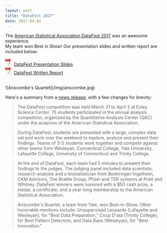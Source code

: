 ```yaml
---
layout: post
title: "DataFest 2017"
date: 2017-04-02
---
```



The [American Statistical Association DataFest 2017](http://datafest.blogs.wesleyan.edu/) was an awesome experience.  
My team won Best in Show! Our presentation slides and written report are included below: 

![PDF Icon](/img/pdf-icon-sm.png) [DataFest Presentation Slides](/PDF/DataFest_Slides_Final.pdf)  
![PDF Icon](/img/pdf-icon-sm.png) [DataFest Written Report](/PDF/DataFest_Report_Final.pdf)

<br/>
![Anscombe's Quartet](/img/anscombe.jpg)  
<br/>

Here's a summary from a [news release](http://newsletter.blogs.wesleyan.edu/2017/04/10/wesleyan-team-honored-for-best-innovation-at-2017-datafest/?gaclick=featured), with a few changes for brevity:

> The DataFest competition was held March 31 to April 2 at Exley Science Center. 75 students participated in the annual analysis competition, organized by the Quantitative Analysis Center (QAC) under the auspices of the American Statistical Association.

> During DataFest, students are presented with a large, complex data set and work over the weekend to explore, analyze and present their findings. Teams of 3-5 students work together and compete against other teams from Wesleyan, Connecticut College, Yale University, Lafayette College, University of Connecticut and Trinity College.

> At the end of DataFest, each team had 5 minutes to present their findings to the judges. The judging panel included data scientists, research analysts and a biostatistician from Boehringer-Ingelheim, CKM Advisors, The Brattle Group, Pfizer and TEK systems at Pratt and Whitney. DataFest winners were honored with a $50 cash prize, a medal, a certificate, and a year-long membership to the American Statistical Association.

> Anscombe's Quartet, a team from Yale, won Best-in-Show. Other honorable mentions include: Unsupervised Leopards (Lafayette and Wesleyan), for "Best Data Preparation," Coup D'ata (Trinity College), for Best Pattern Detection, and Data Baes (Wesleyan), for "Best Innovation."

